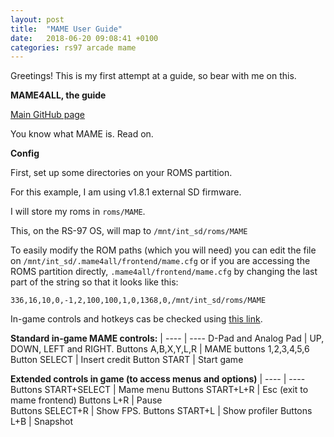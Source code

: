 ```yaml
---
layout: post
title:  "MAME User Guide"
date:   2018-06-20 09:08:41 +0100
categories: rs97 arcade mame
---
```

Greetings! This is my first attempt at a guide, so bear with me on this.

**MAME4ALL, the guide**

[Main GitHub page][mame-github]

You know what MAME is. Read on.

**Config**

First, set up some directories on your ROMS partition.

For this example, I am using v1.8.1 external SD firmware.

I will store my roms in ``roms/MAME``.

This, on the RS-97 OS, will map to ``/mnt/int_sd/roms/MAME``

To easily modify the ROM paths (which you will need) you can edit the file on ``/mnt/int_sd/.mame4all/frontend/mame.cfg`` or if you are accessing the ROMS partition directly, ``.mame4all/frontend/mame.cfg`` by changing the last part of the string so that it looks like this:


```
336,16,10,0,-1,2,100,100,1,0,1368,0,/mnt/int_sd/roms/MAME
```

In-game controls and hotkeys cas be checked using [this link][mame-controls].

**Standard in-game MAME controls:** | 
---- | ----
D-Pad and Analog Pad | UP, DOWN, LEFT and RIGHT.
Buttons A,B,X,Y,L,R | MAME buttons 1,2,3,4,5,6
Button SELECT | Insert credit
Button START |  Start game

**Extended controls in game (to access menus and options)** | 
---- | ----
Buttons START+SELECT | Mame menu
Buttons START+L+R | Esc (exit to mame frontend)
Buttons L+R | Pause     
Buttons SELECT+R | Show FPS.
Buttons START+L | Show profiler
Buttons L+B | Snapshot

[mame-github]: https://github.com/thefossilrecord/mame4all-rs97
[mame-controls]: https://github.com/thefossilrecord/mame4all-rs97/blob/master/distrib/mame4all/readme.txt
